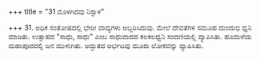 +++
title = "31 ಮೊಳಗಿದವು ನಿಸ್ಸಾಳ"

+++
31. ಅಧಿಕ ಸಂತೋಷದಲ್ಲಿ ಭೇರೀ ವಾದ್ಯಗಳು ಅಬ್ಬರಿಸಿದುವು. ಮೇಲೆ ದೇವತೆಗಳ ಸಮೂಹ ದುಂದುಭಿ ಧ್ವನಿ ಮಾಡಿತು. ಉತ್ಸಾಹದ "ಸಾಧು, ಸಾಧು" ಎಂಬ ಸಾಧುವಾದದ ಕಲಕಲಧ್ವನಿ ಸಂದಣಿಯಲ್ಲಿ ವ್ಯಾಪಿಸಿತು. ಹೂಮಳೆಯ ಮಹಾಪೂರದಲ್ಲಿ  ಜನ ಮುಳುಗಿತು. ಅದ್ಭುತದ ಆರ್ಭಟವು ಮೂರು ಲೋಕವನ್ನು ವ್ಯಾಪಿಸಿತು.